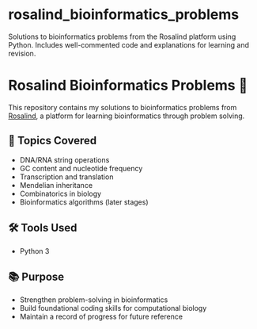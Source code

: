 # rosalind_bioinformatics_problems
Solutions to bioinformatics problems from the Rosalind platform using Python. Includes well-commented code and explanations for learning and revision.

# Rosalind Bioinformatics Problems 🧬

This repository contains my solutions to bioinformatics problems from [Rosalind](http://rosalind.info/), a platform for learning bioinformatics through problem solving.

## 📌 Topics Covered
- DNA/RNA string operations
- GC content and nucleotide frequency
- Transcription and translation
- Mendelian inheritance
- Combinatorics in biology
- Bioinformatics algorithms (later stages)

## 🛠️ Tools Used
- Python 3

## 📚 Purpose
- Strengthen problem-solving in bioinformatics
- Build foundational coding skills for computational biology
- Maintain a record of progress for future reference
